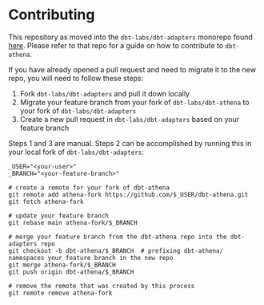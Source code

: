 # Contributing

This repository as moved into the `dbt-labs/dbt-adapters` monorepo found
[here](https://www.github.com/dbt-labs/dbt-adapters).
Please refer to that repo for a guide on how to contribute to `dbt-athena`.

If you have already opened a pull request and need to migrate it to the new repo,
you will need to follow these steps:

1. Fork `dbt-labs/dbt-adapters` and pull it down locally
2. Migrate your feature branch from your fork of `dbt-labs/dbt-athena` to your fork of `dbt-labs/dbt-adapters`
3. Create a new pull request in `dbt-labs/dbt-adapters` based on your feature branch

Steps 1 and 3 are manual.
Steps 2 can be accomplished by running this in your local fork of `dbt-labs/dbt-adapters`:

```shell
_USER="<your-user>"
_BRANCH="<your-feature-branch>"

# create a remote for your fork of dbt-athena
git remote add athena-fork https://github.com/$_USER/dbt-athena.git
git fetch athena-fork

# update your feature branch
git rebase main athena-fork/$_BRANCH

# merge your feature branch from the dbt-athena repo into the dbt-adapters repo
git checkout -b dbt-athena/$_BRANCH  # prefixing dbt-athena/ namespaces your feature branch in the new repo
git merge athena-fork/$_BRANCH
git push origin dbt-athena/$_BRANCH

# remove the remote that was created by this process
git remote remove athena-fork
```

